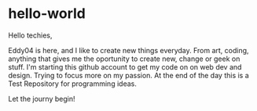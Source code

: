 # hello-world

Hello techies,

Eddy04 is here, and I like to create new things everyday. From art, coding, anything that gives me the oportunity to create new, change or geek on stuff. I'm starting this github account to get my code on on web dev and design. Trying to focus more on my passion. At the end of the day this is a Test Repository for programming ideas.

Let the journy begin!
